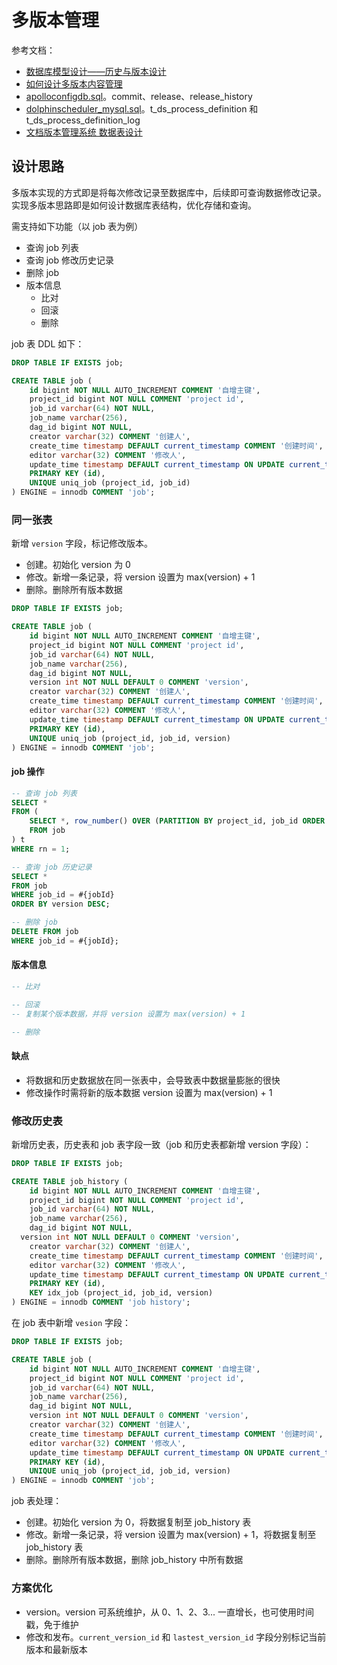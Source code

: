 # 多版本管理

参考文档：

* [数据库模型设计——历史与版本设计](https://developer.aliyun.com/article/350760)
* [如何设计多版本内容管理](https://juejin.cn/post/7095671785336619045)
* [apolloconfigdb.sql](https://github.com/apolloconfig/apollo/blob/master/scripts/sql/profiles/mysql-default/apolloconfigdb.sql)。commit、release、release_history
* [dolphinscheduler_mysql.sql](https://github.com/apache/dolphinscheduler/blob/dev/dolphinscheduler-dao/src/main/resources/sql/dolphinscheduler_mysql.sql)。t_ds_process_definition 和 t_ds_process_definition_log
* [文档版本管理系统 数据表设计](https://www.cnblogs.com/DBFocus/archive/2010/09/12/1824321.html)

## 设计思路

多版本实现的方式即是将每次修改记录至数据库中，后续即可查询数据修改记录。实现多版本思路即是如何设计数据库表结构，优化存储和查询。

需支持如下功能（以 job 表为例）

* 查询 job 列表
* 查询 job 修改历史记录
* 删除 job
* 版本信息
  * 比对
  * 回滚
  * 删除

job 表 DDL 如下：

```sql
DROP TABLE IF EXISTS job;

CREATE TABLE job (
	id bigint NOT NULL AUTO_INCREMENT COMMENT '自增主键',
	project_id bigint NOT NULL COMMENT 'project id',
	job_id varchar(64) NOT NULL,
	job_name varchar(256),
	dag_id bigint NOT NULL,
	creator varchar(32) COMMENT '创建人',
	create_time timestamp DEFAULT current_timestamp COMMENT '创建时间',
	editor varchar(32) COMMENT '修改人',
	update_time timestamp DEFAULT current_timestamp ON UPDATE current_timestamp COMMENT '修改时间',
	PRIMARY KEY (id),
	UNIQUE uniq_job (project_id, job_id)
) ENGINE = innodb COMMENT 'job';
```

### 同一张表

新增 `version` 字段，标记修改版本。

* 创建。初始化 version 为 0
* 修改。新增一条记录，将 version 设置为 max(version) + 1
* 删除。删除所有版本数据

```sql
DROP TABLE IF EXISTS job;

CREATE TABLE job (
	id bigint NOT NULL AUTO_INCREMENT COMMENT '自增主键',
	project_id bigint NOT NULL COMMENT 'project id',
	job_id varchar(64) NOT NULL,
	job_name varchar(256),
	dag_id bigint NOT NULL,
	version int NOT NULL DEFAULT 0 COMMENT 'version',
	creator varchar(32) COMMENT '创建人',
	create_time timestamp DEFAULT current_timestamp COMMENT '创建时间',
	editor varchar(32) COMMENT '修改人',
	update_time timestamp DEFAULT current_timestamp ON UPDATE current_timestamp COMMENT '修改时间',
	PRIMARY KEY (id),
	UNIQUE uniq_job (project_id, job_id, version)
) ENGINE = innodb COMMENT 'job';
```

#### job 操作

```sql
-- 查询 job 列表
SELECT *
FROM (
	SELECT *, row_number() OVER (PARTITION BY project_id, job_id ORDER BY version DESC) AS rn
	FROM job
) t
WHERE rn = 1;

-- 查询 job 历史记录
SELECT *
FROM job
WHERE job_id = #{jobId}
ORDER BY version DESC;

-- 删除 job
DELETE FROM job
WHERE job_id = #{jobId};
```

#### 版本信息

```sql
-- 比对

-- 回滚
-- 复制某个版本数据，并将 version 设置为 max(version) + 1

-- 删除

```

#### 缺点

* 将数据和历史数据放在同一张表中，会导致表中数据量膨胀的很快
* 修改操作时需将新的版本数据 version 设置为 max(version) + 1

### 修改历史表

新增历史表，历史表和 job 表字段一致（job 和历史表都新增 version 字段）：

```sql
DROP TABLE IF EXISTS job;

CREATE TABLE job_history (
	id bigint NOT NULL AUTO_INCREMENT COMMENT '自增主键',
	project_id bigint NOT NULL COMMENT 'project id',
	job_id varchar(64) NOT NULL,
	job_name varchar(256),
	dag_id bigint NOT NULL,
  version int NOT NULL DEFAULT 0 COMMENT 'version',
	creator varchar(32) COMMENT '创建人',
	create_time timestamp DEFAULT current_timestamp COMMENT '创建时间',
	editor varchar(32) COMMENT '修改人',
	update_time timestamp DEFAULT current_timestamp ON UPDATE current_timestamp COMMENT '修改时间',
	PRIMARY KEY (id),
	KEY idx_job (project_id, job_id, version)
) ENGINE = innodb COMMENT 'job history';
```

在 job 表中新增 `vesion` 字段：

```sql
DROP TABLE IF EXISTS job;

CREATE TABLE job (
	id bigint NOT NULL AUTO_INCREMENT COMMENT '自增主键',
	project_id bigint NOT NULL COMMENT 'project id',
	job_id varchar(64) NOT NULL,
	job_name varchar(256),
	dag_id bigint NOT NULL,
	version int NOT NULL DEFAULT 0 COMMENT 'version',
	creator varchar(32) COMMENT '创建人',
	create_time timestamp DEFAULT current_timestamp COMMENT '创建时间',
	editor varchar(32) COMMENT '修改人',
	update_time timestamp DEFAULT current_timestamp ON UPDATE current_timestamp COMMENT '修改时间',
	PRIMARY KEY (id),
	UNIQUE uniq_job (project_id, job_id, version)
) ENGINE = innodb COMMENT 'job';
```

job 表处理：

* 创建。初始化 version 为 0，将数据复制至 job_history 表
* 修改。新增一条记录，将 version 设置为 max(version) + 1，将数据复制至 job_history 表
* 删除。删除所有版本数据，删除 job_history 中所有数据

### 方案优化

* version。version 可系统维护，从 0、1、2、3... 一直增长，也可使用时间戳，免于维护
* 修改和发布。`current_version_id` 和 `lastest_version_id` 字段分别标记当前版本和最新版本

